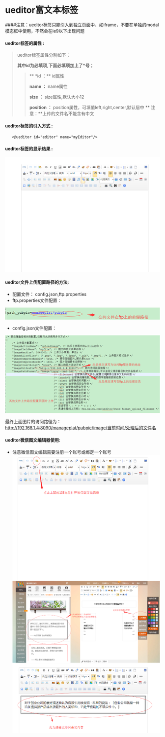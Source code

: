 # ueditor**富文本标签**

####注意：ueditor标签只能引入到独立页面中，如iframe，不要在单独的modal模态框中使用，不然会在ie9以下出现问题
#### ueditor**标签的属性 :**

> ueditor标签属性分别如下；
>
> **其中id为必填项,下面必填项加上了\*号**；
>
> > ** \*id ：** id属性
> >
> > **name ：** name属性
> >
> > **size ：** size属性,默认大小12
> >
> > **position ：** position属性，可填值left,right,center,默认居中
>> ** 注意：**上传的文件名不能含有中文


#### ueditor标签的引入方式 :

```
   <@ueditor id="editor" name="myEditor"/>
```

#### ueditor标签的显示结果 :

![](/assets/ueditor.png)

#### ueditor文件上传配置路径的方法:

* 配置文件： config.json,ftp.properties
* ftp.properties文件配置：

![](/assets/ueditor_pubpath.png)

* config.json文件配置：

![](/assets/ueditor_pubpath2.png)

最终上面图片的访问路径为：http://192.168.1.4:8090/manageplat/pubpic/image/当前时间/处理后的文件名


#### ueditor微信图文编辑器使用:
* 注意微信图文编辑需要注册一个账号或绑定一个账号
![](/assets/ueditor_weixin.png)
![](/assets/ueditor_weixin2.png)
![](/assets/ueditor_weixin3.png)